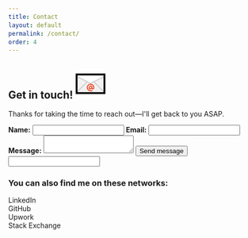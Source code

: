 ```yaml
---
title: Contact
layout: default
permalink: /contact/
order: 4
---
```


<article id="contact" class="container">
    <div id="contact-form">
        <h2 class="heading">
            <span>Get in touch!</span>
            <img src="/assets/img/envelope.png" alt="📧">
        </h2>
        <p>Thanks for taking the time to reach out&mdash;I'll get back to you ASAP.</p>
        <form action="https://formspree.io/hire.aleksandr@gmail.com" method="POST">
            <input type="hidden" name="_subject" value="Thanks for getting in touch!" />
            <label for="name"><strong>Name:</strong></label>
            <input type="text" name="name" id="name" required>
            <label for="email"><strong>Email:</strong></label>
            <input type="email" name="_replyto" id="email" required/>
            <label for="message"><strong>Message:</strong></label>
            <textarea name="body" id="message" required></textarea>
            <input type="submit" value="Send message" class="button">
            <input type="text" name="_gotcha" class="honeypot" />
        </form>
    </div>
    <div id="social-networks">
        <h3>You can also find me on these networks:</h3>
        <div class="social-network">
            <a class="container-link" href="https://www.linkedin.com/in/aleksandr-hovhannisyan-ba154b120/" target="_blank"></a>
            <span class="fa-stack fa-2x">
                <i class="fas fa-square fa-stack-2x"></i>
                <i class="fab fa-linkedin fa-stack-1x fa-inverse"></i>
            </span>
            <span class="network-name">LinkedIn</span>
        </div>
        <div class="social-network">
            <a class="container-link" href="https://github.com/AleksandrHovhannisyan" target="_blank"></a>
            <span class="fa-stack fa-2x">
                <i class="fas fa-square fa-stack-2x"></i>
                <i class="fab fa-github fa-stack-1x fa-inverse"></i>
            </span>
            <span class="network-name">GitHub</span>
        </div>
        <div class="social-network">
            <a class="container-link" href="https://www.upwork.com/freelancers/~014eb3a95d4d1fd855" target="_blank"></a>
            <span class="fa-stack fa-2x">
                <i class="fas fa-square fa-stack-2x"></i>
                <i class="fas fa-address-book fa-stack-1x fa-inverse"></i>
            </span>
            <span class="network-name">Upwork</span>
        </div>
        <div class="social-network">
            <a class="container-link" href="https://stackexchange.com/users/6935154/aleksandrh" target="_blank"></a>
            <span class="fa-stack fa-2x">
                <i class="fas fa-square fa-stack-2x"></i>
                <i class="fab fa-stack-exchange fa-stack-1x fa-inverse"></i>
            </span>
            <span class="network-name">Stack Exchange</span>
        </div>
    </div>
</article>